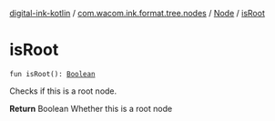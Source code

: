 [digital-ink-kotlin](../../index.md) / [com.wacom.ink.format.tree.nodes](../index.md) / [Node](index.md) / [isRoot](./is-root.md)

# isRoot

`fun isRoot(): `[`Boolean`](https://kotlinlang.org/api/latest/jvm/stdlib/kotlin/-boolean/index.html)

Checks if this is a root node.

**Return**
Boolean Whether this is a root node

